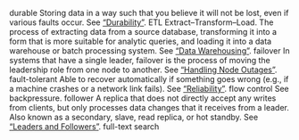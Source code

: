 durable 
Storing data in a way such that you believe it will not be lost, even if various faults occur. See
[“Durability”](ch07.html#sec_transactions_acid_durability). ETL 
Extract–Transform–Load. The process of extracting data from a source database, transforming it
into a form that is more suitable for analytic queries, and loading it into a data warehouse or
batch processing system. See [“Data Warehousing”](ch03.html#sec_storage_dwh). failover 
In systems that have a single leader, failover is the process of moving the leadership role from
one node to another. See [“Handling Node Outages”](ch05.html#sec_replication_failover). fault-tolerant 
Able to recover automatically if something goes wrong (e.g., if a machine crashes or a network link
fails). See [“Reliability”](ch01.html#sec_introduction_reliability). flow control 
See backpressure. follower 
A replica that does not directly accept any writes from clients, but only processes data changes
that it receives from a leader. Also known as a secondary, slave, read replica, or hot
standby. See [“Leaders and Followers”](ch05.html#sec_replication_leader). full-text search